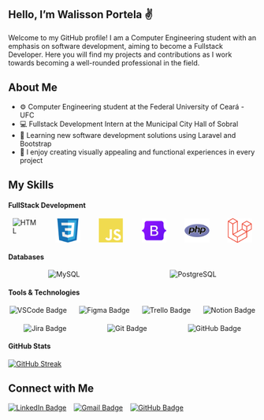 ## Hello, I’m Walisson Portela ✌️

Welcome to my GitHub profile! I am a Computer Engineering student with an emphasis on software development, aiming to become a Fullstack Developer. Here you will find my projects and contributions as I work towards becoming a well-rounded professional in the field.

## About Me

- ⚙️ Computer Engineering student at the Federal University of Ceará - UFC
- 💻 Fullstack Development Intern at the Municipal City Hall of Sobral
- 🌱 Learning new software development solutions using Laravel and Bootstrap
- 🔭 I enjoy creating visually appealing and functional experiences in every project

## My Skills

#### FullStack Development

<div style="display: flex; justify-content: space-around; flex-wrap: wrap; gap: 20px;">
  <img alt="HTML" height="50" width="50" src="https://cdn.jsdelivr.net/gh/devicons/devicon@latest/icons/html5/html5-original.svg">
  <img alt="CSS" height="50" width="50" src="https://raw.githubusercontent.com/devicons/devicon/master/icons/css3/css3-original.svg">
  <img alt="JavaScript" height="50" width="50" src="https://raw.githubusercontent.com/devicons/devicon/master/icons/javascript/javascript-plain.svg">
  <img alt="Bootstrap" height="50" width="50" src="https://github.com/devicons/devicon/blob/master/icons/bootstrap/bootstrap-original.svg">
  <img alt="PHP" height="50" width="50" src="https://github.com/devicons/devicon/blob/master/icons/php/php-original.svg">
  <img alt="Laravel" height="50" width="50" src="https://github.com/devicons/devicon/blob/master/icons/laravel/laravel-original.svg">
</div>

#### Databases

<div style="display: flex; justify-content: space-around; flex-wrap: wrap; gap: 20px; margin-top: 10px;">
  <img alt="MySQL" src="https://img.shields.io/badge/MySQL-00000F?style=for-the-badge&logo=mysql&logoColor=white">
  <img alt="PostgreSQL" src="https://img.shields.io/badge/PostgreSQL-316192?style=for-the-badge&logo=postgresql&logoColor=white">
</div>

#### Tools & Technologies

<div style="display: flex; justify-content: space-around; flex-wrap: wrap; gap: 20px; margin-top: 10px;">
  <img src="https://img.shields.io/badge/VSCode-007ACC?style=for-the-badge&logo=visual-studio-code&logoColor=white" alt="VSCode Badge">
  <img src="https://img.shields.io/badge/Figma-F24E1E?style=for-the-badge&logo=figma&logoColor=white" alt="Figma Badge">
  <img src="https://img.shields.io/badge/Trello-0052CC?style=for-the-badge&logo=trello&logoColor=white" alt="Trello Badge">
  <img src="https://img.shields.io/badge/Notion-000000?style=for-the-badge&logo=notion&logoColor=white" alt="Notion Badge">
  <img src="https://img.shields.io/badge/Jira-0052CC?style=for-the-badge&logo=Jira&logoColor=white" alt="Jira Badge">
  <img src="https://img.shields.io/badge/Git-F05032?style=for-the-badge&logo=git&logoColor=white" alt="Git Badge">
  <img src="https://img.shields.io/badge/GitHub-100000?style=for-the-badge&logo=github&logoColor=white" alt="GitHub Badge">
</div>

#### GitHub Stats

[![GitHub Streak](https://streak-stats.demolab.com?user=walissonportela&theme=dark)](https://git.io/streak-stats)

## Connect with Me

<div style="display: flex; gap: 15px;">
  <a href="https://www.linkedin.com/in/walissonportela/" target="_blank">
    <img src="https://img.shields.io/badge/LinkedIn-0077B5?style=for-the-badge&logo=linkedin&logoColor=white" alt="LinkedIn Badge" />
  </a>
  <a href="mailto:walissonportela36@gmail.com">
    <img src="https://img.shields.io/badge/Gmail-D14836?style=for-the-badge&logo=gmail&logoColor=white" alt="Gmail Badge" />
  </a>
  <a href="https://github.com/walissonportela" target="_blank">
    <img src="https://img.shields.io/badge/GitHub-181717?style=for-the-badge&logo=github&logoColor=white" alt="GitHub Badge" />
  </a>
</div>

